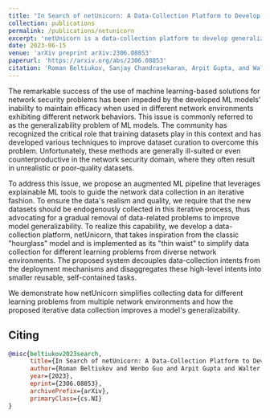 ```yaml
---
title: "In Search of netUnicorn: A Data-Collection Platform to Develop Generalizable ML Models for Network Security Problems"
collection: publications
permalink: /publications/netunicorn
excerpt: 'netUnicorn is a data-collection platform to develop generalizable ML models for network security problems.'
date: 2023-06-15
venue: 'arXiv preprint arXiv:2306.08853'
paperurl: 'https://arxiv.org/abs/2306.08853'
citation: 'Roman Beltiukov, Sanjay Chandrasekaran, Arpit Gupta, and Walter Willinger. 2023. PINOT: Programmable Infrastructure for Networking. In Proceedings of the Applied Networking Research Workshop (ANRW 23). Association for Computing Machinery, New York, NY, USA, 51–53. https://doi.org/10.1145/3606464.3606485'
---
```

The remarkable success of the use of machine learning-based solutions for network security problems has been impeded by the developed ML models' inability to maintain efficacy when used in different network environments exhibiting different network behaviors. This issue is commonly referred to as the generalizability problem of ML models. The community has recognized the critical role that training datasets play in this context and has developed various techniques to improve dataset curation to overcome this problem. Unfortunately, these methods are generally ill-suited or even counterproductive in the network security domain, where they often result in unrealistic or poor-quality datasets.

To address this issue, we propose an augmented ML pipeline that leverages explainable ML tools to guide the network data collection in an iterative fashion. To ensure the data's realism and quality, we require that the new datasets should be endogenously collected in this iterative process, thus advocating for a gradual removal of data-related problems to improve model generalizability. To realize this capability, we develop a data-collection platform, netUnicorn, that takes inspiration from the classic "hourglass" model and is implemented as its "thin waist" to simplify data collection for different learning problems from diverse network environments. The proposed system decouples data-collection intents from the deployment mechanisms and disaggregates these high-level intents into smaller reusable, self-contained tasks.

We demonstrate how netUnicorn simplifies collecting data for different learning problems from multiple network environments and how the proposed iterative data collection improves a model's generalizability.

## Citing

```bibtex
@misc{beltiukov2023search,
      title={In Search of netUnicorn: A Data-Collection Platform to Develop Generalizable ML Models for Network Security Problems}, 
      author={Roman Beltiukov and Wenbo Guo and Arpit Gupta and Walter Willinger},
      year={2023},
      eprint={2306.08853},
      archivePrefix={arXiv},
      primaryClass={cs.NI}
}
```

